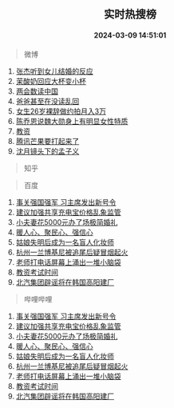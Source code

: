 <div align="center"><h2>实时热搜榜</h2><h4>2024-03-09 14:51:01</h4></div>

> 微博  

1. [张杰听到女儿结婚的反应](https://s.weibo.com/weibo?q=%23%E5%BC%A0%E6%9D%B0%E5%90%AC%E5%88%B0%E5%A5%B3%E5%84%BF%E7%BB%93%E5%A9%9A%E7%9A%84%E5%8F%8D%E5%BA%94%23&t=31&band_rank=1&Refer=top)<br />
2. [茉酸奶回应大杯变小杯](https://s.weibo.com/weibo?q=%23%E8%8C%89%E9%85%B8%E5%A5%B6%E5%9B%9E%E5%BA%94%E5%A4%A7%E6%9D%AF%E5%8F%98%E5%B0%8F%E6%9D%AF%23&t=31&band_rank=2&Refer=top)<br />
3. [两会数读中国](https://s.weibo.com/weibo?q=%23%E4%B8%A4%E4%BC%9A%E6%95%B0%E8%AF%BB%E4%B8%AD%E5%9B%BD%23&t=31&band_rank=3&Refer=top)<br />
4. [爸爸甚至在没读乱回](https://s.weibo.com/weibo?q=%E7%88%B8%E7%88%B8%E7%94%9A%E8%87%B3%E5%9C%A8%E6%B2%A1%E8%AF%BB%E4%B9%B1%E5%9B%9E&t=31&band_rank=4&Refer=top)<br />
5. [女生26岁裸辞做约拍月入3万](https://s.weibo.com/weibo?q=%23%E5%A5%B3%E7%94%9F26%E5%B2%81%E8%A3%B8%E8%BE%9E%E5%81%9A%E7%BA%A6%E6%8B%8D%E6%9C%88%E5%85%A53%E4%B8%87%23&t=31&band_rank=5&Refer=top)<br />
6. [陈乔恩说魏大勋身上有明显女性特质](https://s.weibo.com/weibo?q=%23%E9%99%88%E4%B9%94%E6%81%A9%E8%AF%B4%E9%AD%8F%E5%A4%A7%E5%8B%8B%E8%BA%AB%E4%B8%8A%E6%9C%89%E6%98%8E%E6%98%BE%E5%A5%B3%E6%80%A7%E7%89%B9%E8%B4%A8%23&t=31&band_rank=6&Refer=top)<br />
7. [教资](https://s.weibo.com/weibo?q=%E6%95%99%E8%B5%84&t=31&band_rank=7&Refer=top)<br />
8. [腾讯芒果要打起来了](https://s.weibo.com/weibo?q=%23%E8%85%BE%E8%AE%AF%E8%8A%92%E6%9E%9C%E8%A6%81%E6%89%93%E8%B5%B7%E6%9D%A5%E4%BA%86%23&t=31&band_rank=8&Refer=top)<br />
9. [沈月镜头下的孟子义](https://s.weibo.com/weibo?q=%23%E6%B2%88%E6%9C%88%E9%95%9C%E5%A4%B4%E4%B8%8B%E7%9A%84%E5%AD%9F%E5%AD%90%E4%B9%89%23&t=31&band_rank=9&Refer=top)<br />

> 知乎  


> 百度  

1. [事关强国强军 习主席发出新号令](https://www.baidu.com/s?wd=%E4%BA%8B%E5%85%B3%E5%BC%BA%E5%9B%BD%E5%BC%BA%E5%86%9B+%E4%B9%A0%E4%B8%BB%E5%B8%AD%E5%8F%91%E5%87%BA%E6%96%B0%E5%8F%B7%E4%BB%A4&sa=fyb_news&rsv_dl=fyb_news)<br />
2. [建议加强共享充电宝价格乱象监管](https://www.baidu.com/s?wd=%E5%BB%BA%E8%AE%AE%E5%8A%A0%E5%BC%BA%E5%85%B1%E4%BA%AB%E5%85%85%E7%94%B5%E5%AE%9D%E4%BB%B7%E6%A0%BC%E4%B9%B1%E8%B1%A1%E7%9B%91%E7%AE%A1&sa=fyb_news&rsv_dl=fyb_news)<br />
3. [小夫妻花5000元办了场极简婚礼](https://www.baidu.com/s?wd=%E5%B0%8F%E5%A4%AB%E5%A6%BB%E8%8A%B15000%E5%85%83%E5%8A%9E%E4%BA%86%E5%9C%BA%E6%9E%81%E7%AE%80%E5%A9%9A%E7%A4%BC&sa=fyb_news&rsv_dl=fyb_news)<br />
4. [暖人心、聚民心、强信心](https://www.baidu.com/s?wd=%E6%9A%96%E4%BA%BA%E5%BF%83%E3%80%81%E8%81%9A%E6%B0%91%E5%BF%83%E3%80%81%E5%BC%BA%E4%BF%A1%E5%BF%83&sa=fyb_news&rsv_dl=fyb_news)<br />
5. [姑娘失明后成为一名盲人化妆师](https://www.baidu.com/s?wd=%E5%A7%91%E5%A8%98%E5%A4%B1%E6%98%8E%E5%90%8E%E6%88%90%E4%B8%BA%E4%B8%80%E5%90%8D%E7%9B%B2%E4%BA%BA%E5%8C%96%E5%A6%86%E5%B8%88&sa=fyb_news&rsv_dl=fyb_news)<br />
6. [杭州一兰博基尼被追尾后疑冒烟起火](https://www.baidu.com/s?wd=%E6%9D%AD%E5%B7%9E%E4%B8%80%E5%85%B0%E5%8D%9A%E5%9F%BA%E5%B0%BC%E8%A2%AB%E8%BF%BD%E5%B0%BE%E5%90%8E%E7%96%91%E5%86%92%E7%83%9F%E8%B5%B7%E7%81%AB&sa=fyb_news&rsv_dl=fyb_news)<br />
7. [老师打电话屏幕上涌出一堆小脑袋](https://www.baidu.com/s?wd=%E8%80%81%E5%B8%88%E6%89%93%E7%94%B5%E8%AF%9D%E5%B1%8F%E5%B9%95%E4%B8%8A%E6%B6%8C%E5%87%BA%E4%B8%80%E5%A0%86%E5%B0%8F%E8%84%91%E8%A2%8B&sa=fyb_news&rsv_dl=fyb_news)<br />
8. [教资考试时间](https://www.baidu.com/s?wd=%E6%95%99%E8%B5%84%E8%80%83%E8%AF%95%E6%97%B6%E9%97%B4&sa=fyb_news&rsv_dl=fyb_news)<br />
9. [北汽集团辟谣将在韩国高阳建厂](https://www.baidu.com/s?wd=%E5%8C%97%E6%B1%BD%E9%9B%86%E5%9B%A2%E8%BE%9F%E8%B0%A3%E5%B0%86%E5%9C%A8%E9%9F%A9%E5%9B%BD%E9%AB%98%E9%98%B3%E5%BB%BA%E5%8E%82&sa=fyb_news&rsv_dl=fyb_news)<br />

> 哔哩哔哩  

1. [事关强国强军 习主席发出新号令](https://www.baidu.com/s?wd=%E4%BA%8B%E5%85%B3%E5%BC%BA%E5%9B%BD%E5%BC%BA%E5%86%9B+%E4%B9%A0%E4%B8%BB%E5%B8%AD%E5%8F%91%E5%87%BA%E6%96%B0%E5%8F%B7%E4%BB%A4&sa=fyb_news&rsv_dl=fyb_news)<br />
2. [建议加强共享充电宝价格乱象监管](https://www.baidu.com/s?wd=%E5%BB%BA%E8%AE%AE%E5%8A%A0%E5%BC%BA%E5%85%B1%E4%BA%AB%E5%85%85%E7%94%B5%E5%AE%9D%E4%BB%B7%E6%A0%BC%E4%B9%B1%E8%B1%A1%E7%9B%91%E7%AE%A1&sa=fyb_news&rsv_dl=fyb_news)<br />
3. [小夫妻花5000元办了场极简婚礼](https://www.baidu.com/s?wd=%E5%B0%8F%E5%A4%AB%E5%A6%BB%E8%8A%B15000%E5%85%83%E5%8A%9E%E4%BA%86%E5%9C%BA%E6%9E%81%E7%AE%80%E5%A9%9A%E7%A4%BC&sa=fyb_news&rsv_dl=fyb_news)<br />
4. [暖人心、聚民心、强信心](https://www.baidu.com/s?wd=%E6%9A%96%E4%BA%BA%E5%BF%83%E3%80%81%E8%81%9A%E6%B0%91%E5%BF%83%E3%80%81%E5%BC%BA%E4%BF%A1%E5%BF%83&sa=fyb_news&rsv_dl=fyb_news)<br />
5. [姑娘失明后成为一名盲人化妆师](https://www.baidu.com/s?wd=%E5%A7%91%E5%A8%98%E5%A4%B1%E6%98%8E%E5%90%8E%E6%88%90%E4%B8%BA%E4%B8%80%E5%90%8D%E7%9B%B2%E4%BA%BA%E5%8C%96%E5%A6%86%E5%B8%88&sa=fyb_news&rsv_dl=fyb_news)<br />
6. [杭州一兰博基尼被追尾后疑冒烟起火](https://www.baidu.com/s?wd=%E6%9D%AD%E5%B7%9E%E4%B8%80%E5%85%B0%E5%8D%9A%E5%9F%BA%E5%B0%BC%E8%A2%AB%E8%BF%BD%E5%B0%BE%E5%90%8E%E7%96%91%E5%86%92%E7%83%9F%E8%B5%B7%E7%81%AB&sa=fyb_news&rsv_dl=fyb_news)<br />
7. [老师打电话屏幕上涌出一堆小脑袋](https://www.baidu.com/s?wd=%E8%80%81%E5%B8%88%E6%89%93%E7%94%B5%E8%AF%9D%E5%B1%8F%E5%B9%95%E4%B8%8A%E6%B6%8C%E5%87%BA%E4%B8%80%E5%A0%86%E5%B0%8F%E8%84%91%E8%A2%8B&sa=fyb_news&rsv_dl=fyb_news)<br />
8. [教资考试时间](https://www.baidu.com/s?wd=%E6%95%99%E8%B5%84%E8%80%83%E8%AF%95%E6%97%B6%E9%97%B4&sa=fyb_news&rsv_dl=fyb_news)<br />
9. [北汽集团辟谣将在韩国高阳建厂](https://www.baidu.com/s?wd=%E5%8C%97%E6%B1%BD%E9%9B%86%E5%9B%A2%E8%BE%9F%E8%B0%A3%E5%B0%86%E5%9C%A8%E9%9F%A9%E5%9B%BD%E9%AB%98%E9%98%B3%E5%BB%BA%E5%8E%82&sa=fyb_news&rsv_dl=fyb_news)<br />
